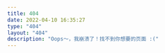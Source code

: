 ```yaml
---
title: 404
date: 2022-04-10 16:35:27
type: "404"
layout: "404"
description: "Oops～，我崩溃了！找不到你想要的页面 :("
---
```

